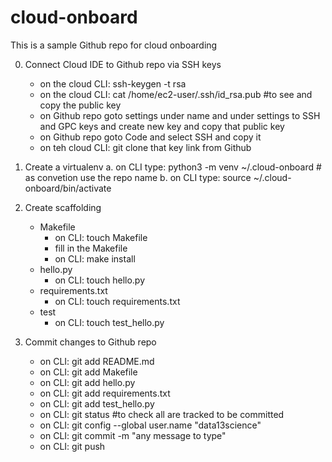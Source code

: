 # cloud-onboard
This is a sample Github repo for cloud onboarding

0. Connect Cloud IDE to Github repo via SSH keys
    - on the cloud CLI: ssh-keygen -t rsa
    - on the cloud CLI: cat /home/ec2-user/.ssh/id_rsa.pub   #to see and copy the public key 
    - on Github repo goto settings under name and under settings to SSH and GPC keys and create new key and copy that public key
    - on Github repo goto Code and select SSH and copy it
    - on teh cloud CLI: git clone that key link from Github

1. Create a virtualenv
    a. on CLI type: python3 -m venv ~/.cloud-onboard  # as convetion use the repo name
    b. on CLI type: source ~/.cloud-onboard/bin/activate

2. Create scaffolding
    * Makefile
        - on CLI: touch Makefile
        - fill in the Makefile
        - on CLI: make install
    * hello.py
        -  on CLI: touch hello.py
    * requirements.txt
         - on CLI: touch requirements.txt
    * test
         - on CLI: touch test_hello.py 

 3. Commit changes to Github repo
    - on CLI: git add README.md
    - on CLI: git add Makefile
    - on CLI: git add hello.py
    - on CLI: git add requirements.txt
    - on CLI: git add test_hello.py 
    - on CLI: git status  #to check all are tracked to be committed
    - on CLI: git config --global user.name "data13science"
    - on CLI: git commit -m "any message to type"
    - on CLI: git push